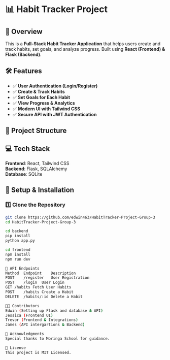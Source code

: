 # 📊 Habit Tracker Project

## 🚀 Overview
This is a **Full-Stack Habit Tracker Application** that helps users create and track habits, set goals, and analyze progress. Built using **React (Frontend) & Flask (Backend)**.

## 🛠️ Features
- ✅ **User Authentication (Login/Register)**
- ✅ **Create & Track Habits**
- ✅ **Set Goals for Each Habit**
- ✅ **View Progress & Analytics**
- ✅ **Modern UI with Tailwind CSS**
- ✅ **Secure API with JWT Authentication**

## 📂 Project Structure


## 💻 Tech Stack
**Frontend**: React, Tailwind CSS  
**Backend**: Flask, SQLAlchemy  
**Database**: SQLite  

## 🎯 Setup & Installation
### 1️⃣ **Clone the Repository**
```sh
git clone https://github.com/edwin463/HabitTracker-Project-Group-3
cd HabitTracker-Project-Group-3

cd backend
pip install 
python app.py

cd frontend
npm install
npm run dev

📜 API Endpoints
Method	Endpoint	Description
POST	/register	User Registration
POST	/login	User Login
GET	/habits	Fetch User Habits
POST	/habits	Create a Habit
DELETE	/habits/:id	Delete a Habit 

👨‍💻 Contributors
Edwin (Setting up Flask and database & API)
Jessica (Frontend UI)
Trevor (Frontend & Integrations)
James (API intergartions & Backend) 

🎉 Acknowledgments
Special thanks to Moringa School for guidance.

📜 License
This project is MIT Licensed.

